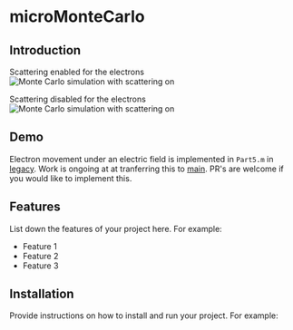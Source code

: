 # microMonteCarlo

## Introduction
Scattering enabled for the electrons
![Monte Carlo simulation with scattering on](scattering_on.gif)

Scattering disabled for the electrons
![Monte Carlo simulation with scattering on](scattering_off.gif)

## Demo

Electron movement under an electric field is implemented in `Part5.m` in 
[legacy](https://github.com/JonathanALevine/microMonteCarlo/tree/legacy).
Work is ongoing at at tranferring this to [main](https://github.com/JonathanALevine/microMonteCarlo). 
PR's are welcome if you would like to implement this. 

## Features
List down the features of your project here. For example:
- Feature 1
- Feature 2
- Feature 3

## Installation
Provide instructions on how to install and run your project. For example:

